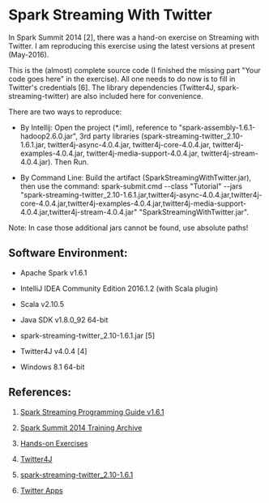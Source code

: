 # Spark Streaming With Twitter
In Spark Summit 2014 [2], there was a hand-on exercise on Streaming with Twitter. I am reproducing this exercise using the latest versions at present (May-2016).

This is the (almost) complete source code (I finished the missing part "Your code goes here" in the exercise). All one needs to do now is to fill in Twitter's credentials [6]. The library dependencies (Twitter4J, spark-streaming-twitter) are also included here for convenience.

There are two ways to reproduce:

* By Intellij: Open the project (*.iml), reference to "spark-assembly-1.6.1-hadoop2.6.0.jar", 3rd party libraries (spark-streaming-twitter_2.10-1.6.1.jar, twitter4j-async-4.0.4.jar, twitter4j-core-4.0.4.jar, twitter4j-examples-4.0.4.jar, twitter4j-media-support-4.0.4.jar, twitter4j-stream-4.0.4.jar). Then Run.

* By Command Line: Build the artifact (SparkStreamingWithTwitter.jar), then use the command: spark-submit.cmd --class "Tutorial" --jars "spark-streaming-twitter_2.10-1.6.1.jar,twitter4j-async-4.0.4.jar,twitter4j-core-4.0.4.jar,twitter4j-examples-4.0.4.jar,twitter4j-media-support-4.0.4.jar,twitter4j-stream-4.0.4.jar" "SparkStreamingWithTwitter.jar".

Note: In case those additional jars cannot be found, use absolute paths!

## Software Environment:

* Apache Spark v1.6.1

* IntelliJ IDEA Community Edition 2016.1.2 (with Scala plugin)

* Scala v2.10.5

* Java SDK v1.8.0_92 64-bit

* spark-streaming-twitter_2.10-1.6.1.jar [5]

* Twitter4J v4.0.4 [4]

* Windows 8.1 64-bit

## References:

1. [Spark Streaming Programming Guide v1.6.1](http://spark.apache.org/docs/1.6.1/streaming-programming-guide.html)

2. [Spark Summit 2014 Training Archive](https://spark-summit.org/2014/training)

3. [Hands-on Exercises](https://databricks-training.s3.amazonaws.com/index.html)

4. [Twitter4J](http://twitter4j.org/en/index.html)

5. [spark-streaming-twitter_2.10-1.6.1](http://search.maven.org/#search%7Cga%7C1%7Ca%3A%22spark-streaming-twitter_2.10%22)

6. [Twitter Apps](https://dev.twitter.com/apps)
